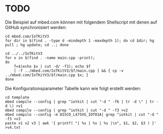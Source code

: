 TODO
====

Die Beispiel auf mbed.com können mit folgendem Shellscript mit denen auf GitHub synchronisiert werden:

	cd mbed.com/IoTKitV3
	for dir in $(find . -type d -mindepth 1 -maxdepth 1); do cd $dir; hg pull ; hg update; cd ..; done
	
	cd ../../IoTKitV3
	for x in $(find . -name main.cpp -print); 
	do 
		f=$(echo $x | cut -d/ -f3); echo $f
		[ -f ../mbed.com/IoTKitV3/$f/main.cpp ] && { cp -v ../mbed.com/IoTKitV3/$f/main.cpp $x; }
	done
	
Die Konfigurationsparameter Tabelle kann wie folgt erstellt werden:

    cd template
    mbed compile --config | grep ^iotkit | cut "-d " -f6 | tr -d \" | tr -d \) >v1
    mbed compile --config | grep ^iotkit | cut "-d " -f3 >v2
    mbed compile --config -m DISCO_L475VG_IOT01A| grep ^iotkit | cut "-d " -f3 >v3
    paste v1 v2 v3 | awk '{ printf( "| %s | %s | %s |\n", $1, $2, $3 ) }' >v4.txt
    